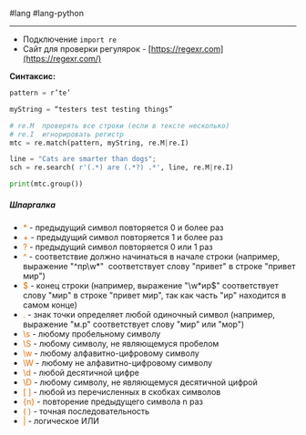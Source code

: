  #lang #lang-python 

---
- Подключение `import re`
- Сайт для проверки регулярок - [https://regexr.com](https://regexr.com/)

**Синтаксис:**
```python
pattern = r’te’

myString = “testers test testing things”

# re.M  проверять все строки (если в тексте несколько)
# re.I  игнорировать регистр
mtc = re.match(pattern, myString, re.M|re.I)

line = "Cats are smarter than dogs";
sch = re.search( r'(.*) are (.*?) .*', line, re.M|re.I)

print(mtc.group())
```

##### Шпаргалка
- <font color="#e36c09">*</font> - предыдущий символ повторяется 0 и более раз
- <font color="#e36c09">+</font> - предыдущий символ повторяется 1 и более раз
- <font color="#e36c09">?</font> - предыдущий символ повторяется 0 или 1 раз
- <font color="#e36c09">^</font> - соответствие должно начинаться в начале строки (например, выражение "^пр\w*"  соответствует слову "привет" в строке "привет мир")
- <font color="#e36c09">\$</font> - конец строки (например, выражение "\w\*ир$" соответствует слову "мир" в строке "привет мир", так как часть "ир" находится в самом конце)
- <font color="#e36c09">.</font> - знак точки определяет любой одиночный символ (например, выражение "м.р" соответствует слову "мир" или "мор")
- <font color="#e36c09">\s</font> - любому пробельному символу
- <font color="#e36c09">\S</font> - любому символу, не являющемуся пробелом
- <font color="#e36c09">\w</font> - любому алфавитно-цифровому символу
- <font color="#e36c09">\W</font> - любому не алфавитно-цифровому символу
- <font color="#e36c09">\d</font> - любой десятичной цифре
- <font color="#e36c09">\D</font> - любому символу, не являющемуся десятичной цифрой
- <font color="#e36c09">[ ]</font> - любой из перечисленных в скобках символов
- <font color="#e36c09">{n}</font> - повторение предыдущего символа n раз
- <font color="#e36c09">( )</font> - точная последовательность
- <font color="#e36c09">|</font> - логическое ИЛИ